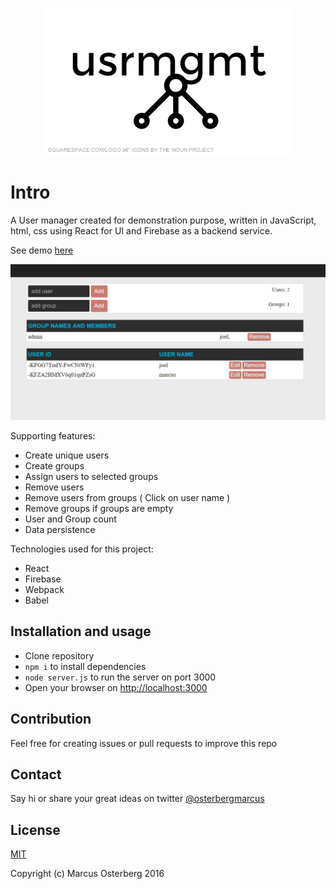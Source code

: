 <p align="center">
<img src="https://raw.githubusercontent.com/osterbergmarcus/userman/master/content/usrmgmt-logo.png" alt="User-Man" />
</p>

# Intro

A User manager created for demonstration purpose, written in JavaScript, html, css using React for UI and Firebase as a backend service.

See demo [here](http://osterbergmarcus.github.io/userman/)

![task-manager](/content/userman.JPG?raw=true)

Supporting features:
* Create unique users
* Create groups
* Assign users to selected groups
* Remove users
* Remove users from groups ( Click on user name )
* Remove groups if groups are empty
* User and Group count
* Data persistence

Technologies used for this project:
* React
* Firebase
* Webpack
* Babel

## Installation and usage
* Clone repository
* `npm i` to install dependencies
* `node server.js` to run the server on port 3000
* Open your browser on [http://localhost:3000](http://localhost:3000)

## Contribution

Feel free for creating issues or pull requests to improve this repo

## Contact
Say hi or share your great ideas on twitter
[@osterbergmarcus](http://www.twitter.com/osterbergmarcus)

## License
[MIT](https://opensource.org/licenses/MIT)

Copyright (c) Marcus Osterberg 2016
